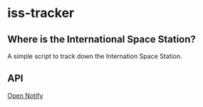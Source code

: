 # iss-tracker
## Where is the International Space Station?
A simple script to track down the Internation Space Station.
## API
[Open Notify](http://open-notify.org/Open-Notify-API/)

